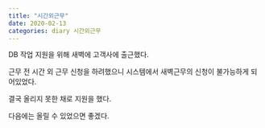 ```yaml
---
title: "시간외근무"
date: 2020-02-13
categories: diary 시간외근무
---
```

DB 작업 지원을 위해 새벽에 고객사에 출근했다.

근무 전 시간 외 근무 신청을 하려했으니 시스템에서 새벽근무의 신청이 불가능하게 되어있었다.

결국 올리지 못한 채로 지원을 했다.

다음에는 올릴 수 있었으면 좋겠다.
